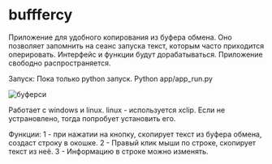 # bufffercy
Приложение для удобного копирования из буфера обмена. 
Оно позволяет запомнить на сеанс запуска текст, которым часто приходится оперировать. 
Интерфейс и функции будут дорабатываться. 
Приложение свободно распространяется.

Запуск:
Пока только python запуск.
Python app/app_run.py

![буферси](https://github.com/rewen9/bufffercy/assets/48365540/dad129f0-c144-4d07-a779-5b08be004c64)

Работает с windows и linux. 
linux - используется xclip. Если не устрановлено, тогда попробует установить его. 

Функции: 
1 - при нажатии на кнопку, скопирует текст из буфера обмена, создаст строку в окошке.
2 - Правый клик мыши по строке, скопирует текст из неё.
3 - Информацию в строке можно изменять.
